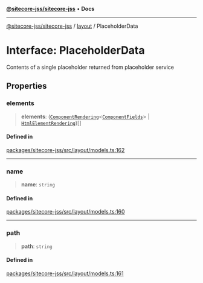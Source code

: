 [**@sitecore-jss/sitecore-jss**](../../README.md) • **Docs**

***

[@sitecore-jss/sitecore-jss](../../README.md) / [layout](../README.md) / PlaceholderData

# Interface: PlaceholderData

Contents of a single placeholder returned from placeholder service

## Properties

### elements

> **elements**: ([`ComponentRendering`](ComponentRendering.md)\<[`ComponentFields`](ComponentFields.md)\> \| [`HtmlElementRendering`](HtmlElementRendering.md))[]

#### Defined in

[packages/sitecore-jss/src/layout/models.ts:162](https://github.com/Sitecore/jss/blob/b4728bd62f468f88cc20c503d593996b480fad47/packages/sitecore-jss/src/layout/models.ts#L162)

***

### name

> **name**: `string`

#### Defined in

[packages/sitecore-jss/src/layout/models.ts:160](https://github.com/Sitecore/jss/blob/b4728bd62f468f88cc20c503d593996b480fad47/packages/sitecore-jss/src/layout/models.ts#L160)

***

### path

> **path**: `string`

#### Defined in

[packages/sitecore-jss/src/layout/models.ts:161](https://github.com/Sitecore/jss/blob/b4728bd62f468f88cc20c503d593996b480fad47/packages/sitecore-jss/src/layout/models.ts#L161)
